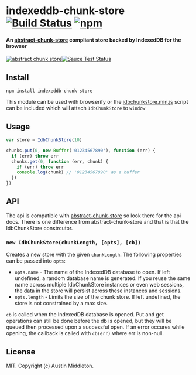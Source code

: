 # indexeddb-chunk-store [![Build Status](https://travis-ci.org/xuset/indexeddb-chunk-store.svg?branch=master)](https://travis-ci.org/xuset/indexeddb-chunk-store) [![npm](https://img.shields.io/npm/v/indexeddb-chunk-store.svg)](https://npmjs.org/package/indexeddb-chunk-store)

#### An [abstract-chunk-store](https://www.npmjs.com/package/abstract-chunk-store) compliant store backed by IndexedDB for the browser

[![abstract chunk store](https://cdn.rawgit.com/mafintosh/abstract-chunk-store/master/badge.svg)](https://github.com/mafintosh/abstract-chunk-store)[![Sauce Test Status](https://saucelabs.com/browser-matrix/xuset-idb-chunk.svg)](https://saucelabs.com/u/xuset-idb-chunk)

## Install

`npm install indexeddb-chunk-store`

This module can be used with browserify or the [idbchunkstore.min.js](https://raw.githubusercontent.com/xuset/indexeddb-chunk-store/master/idbchunkstore.min.js) script can be included which will attach `IdbChunkStore` to `window`

## Usage

```js
var store = IdbChunkStore(10)

chunks.put(0, new Buffer('01234567890'), function (err) {
  if (err) throw err
  chunks.get(0, function (err, chunk) {
    if (err) throw err
    console.log(chunk) // '01234567890' as a buffer
  })
})
```

## API

The api is compatible with [abstract-chunk-store](https://github.com/mafintosh/abstract-chunk-store#api) so look there for the api docs. There is one difference from abstract-chunk-store and that is that the IdbChunkStore constrcutor.

### `new IdbChunkStore(chunkLength, [opts], [cb])`

Creates a new store with the given `chunkLength`. The following properties can be passed into `opts`:
* `opts.name` - The name of the IndexedDB database to open. If left undefined, a random database name is generated. If you reuse the same name across multiple IdbChunkStore instances or even web sessions, the data in the store will persist across these instances and sessions.
* `opts.length` - Limits the size of the chunk store. If left undefined, the store is not constrained by a max size.

`cb` is called when the IndexedDB database is opened. Put and get operations can still be done before the db is opened, but they will be queued then processed upon a successful open. If an error occures while opening, the callback is called with `cb(err)` where err is non-null.

## License

MIT. Copyright (c) Austin Middleton.
